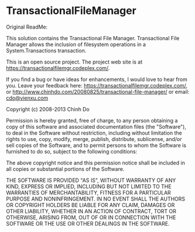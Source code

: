 # TransactionalFileManager

Original ReadMe:

This solution contains the Transactional File Manager. Transactional File Manager 
allows the inclusion of filesystem operations in a System.Transactions transaction.

This is an open source project. The project web site is at https://transactionalfilemgr.codeplex.com/.

If you find a bug or have ideas for enhancements, I would love to hear from you.
Leave your feedback here: https://transactionalfilemgr.codeplex.com/, or http://www.chinhdo.com/20080825/transactional-file-manager/ or
email: cdo@vienxu.com

Copyright (c) 2008-2013 Chinh Do

Permission is hereby granted, free of charge, to any person
obtaining a copy of this software and associated documentation
files (the "Software"), to deal in the Software without
restriction, including without limitation the rights to use,
copy, modify, merge, publish, distribute, sublicense, and/or sell
copies of the Software, and to permit persons to whom the
Software is furnished to do so, subject to the following
conditions:

The above copyright notice and this permission notice shall be
included in all copies or substantial portions of the Software.

THE SOFTWARE IS PROVIDED "AS IS", WITHOUT WARRANTY OF ANY KIND,
EXPRESS OR IMPLIED, INCLUDING BUT NOT LIMITED TO THE WARRANTIES
OF MERCHANTABILITY, FITNESS FOR A PARTICULAR PURPOSE AND
NONINFRINGEMENT. IN NO EVENT SHALL THE AUTHORS OR COPYRIGHT
HOLDERS BE LIABLE FOR ANY CLAIM, DAMAGES OR OTHER LIABILITY,
WHETHER IN AN ACTION OF CONTRACT, TORT OR OTHERWISE, ARISING
FROM, OUT OF OR IN CONNECTION WITH THE SOFTWARE OR THE USE OR
OTHER DEALINGS IN THE SOFTWARE.
